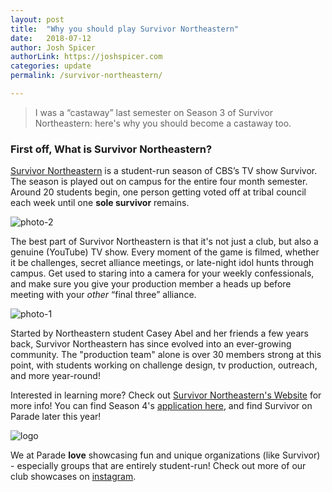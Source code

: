 ```yaml
---
layout: post
title:  "Why you should play Survivor Northeastern"
date:   2018-07-12
author: Josh Spicer
authorLink: https://joshspicer.com
categories: update
permalink: /survivor-northeastern/

---
```


> I was a “castaway” last semester on Season 3 of Survivor Northeastern: here's why you should become a castaway too.

<h3>First off, What is Survivor Northeastern?</h3>

[Survivor Northeastern](http://survivornortheastern.com/) is a student-run season of CBS’s TV show Survivor. The season is played out on campus for the entire four month semester. Around 20 students begin, one person getting voted off at tribal council each week until one **sole survivor** remains.

![photo-2]({{site.url}}/{{site.baseurl}}/assets/resources-survivor/photo-2.png)


The best part of Survivor Northeastern is that it's not just a club, but also a genuine (YouTube) TV show. Every moment of the game is filmed, whether it be challenges, secret alliance meetings, or late-night idol hunts through campus. Get used to staring into a camera for your weekly confessionals, and make sure you give your production member a heads up before meeting with your *other* “final three” alliance.

![photo-1]({{site.url}}/{{site.baseurl}}/assets/resources-survivor/photo-1.png)


Started by Northeastern student Casey Abel and her friends a few years back, Survivor Northeastern has since evolved into an ever-growing community. The "production team" alone is over 30 members strong at this point, with students working on challenge design, tv production, outreach, and more year-round!

Interested in learning more? Check out [Survivor Northeastern's Website](http://survivornortheastern.com/) for more info! You can find Season 4's [application here](https://docs.google.com/forms/d/e/1FAIpQLSf9hAtw5ki8sgJvRK1XqwUOdbDRPjmXhEVSt6bBBm_LaKyHyw/viewform), and find Survivor on Parade later this year!

![logo]({{site.url}}/{{site.baseurl}}/assets/resources-survivor/logo.png)



We at Parade **love** showcasing fun and unique organizations (like Survivor) - especially groups that are entirely student-run! Check out more of our club showcases on [instagram](https://instagram.com/paradeapp).
